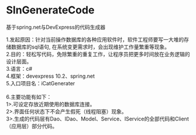 SlnGenerateCode
=======================================================================================

基于spring.net与DevExpress的代码生成器

1.发起原因：针对当前操作数据库的各种应用软件时，软件工程师要写一大堆的存储数据库的sql语句,
          在系统变更需求时，会出现维护工作量繁重等现象。
<br/>2.目的：轻松写代码，免除繁重的重复工作，让程序员把更多时间放在业务逻辑的设计层面。
<br/>3.语言：c#
<br/>4.框架：devexpress 10.2、spring.net
<br/>5.入口项目名：iCatGenerater
<br/>
<br/>6.主要功能有如下：
<br/>1>.可设定存放近期使用的数据库连接。
<br/>2>.界面任何状态下不会产生假死（线程阻塞）现象。
<br/>3>.生成的代码层有Dao、IDao、Model、Service、IService的全部代码和Client（应用层）部分代码。
